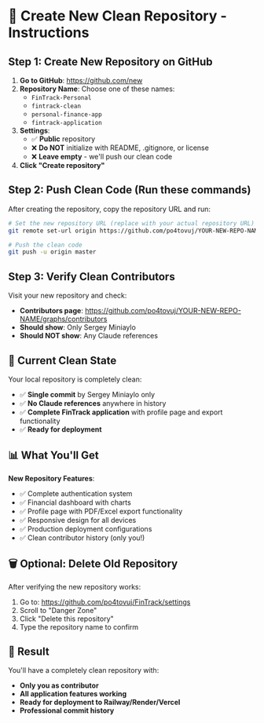 # 🚀 Create New Clean Repository - Instructions

## Step 1: Create New Repository on GitHub

1. **Go to GitHub**: https://github.com/new
2. **Repository Name**: Choose one of these names:
   - `FinTrack-Personal`
   - `fintrack-clean`
   - `personal-finance-app`
   - `fintrack-application`
3. **Settings**:
   - ✅ **Public** repository
   - ❌ **Do NOT** initialize with README, .gitignore, or license
   - ❌ **Leave empty** - we'll push our clean code
4. **Click "Create repository"**

## Step 2: Push Clean Code (Run these commands)

After creating the repository, copy the repository URL and run:

```bash
# Set the new repository URL (replace with your actual repository URL)
git remote set-url origin https://github.com/po4tovuj/YOUR-NEW-REPO-NAME.git

# Push the clean code
git push -u origin master
```

## Step 3: Verify Clean Contributors

Visit your new repository and check:
- **Contributors page**: https://github.com/po4tovuj/YOUR-NEW-REPO-NAME/graphs/contributors
- **Should show**: Only Sergey Miniaylo
- **Should NOT show**: Any Claude references

## 🎯 Current Clean State

Your local repository is completely clean:
- ✅ **Single commit** by Sergey Miniaylo only
- ✅ **No Claude references** anywhere in history
- ✅ **Complete FinTrack application** with profile page and export functionality
- ✅ **Ready for deployment**

## 📊 What You'll Get

**New Repository Features**:
- ✅ Complete authentication system
- ✅ Financial dashboard with charts
- ✅ Profile page with PDF/Excel export functionality
- ✅ Responsive design for all devices
- ✅ Production deployment configurations
- ✅ Clean contributor history (only you!)

## 🗑️ Optional: Delete Old Repository

After verifying the new repository works:
1. Go to: https://github.com/po4tovuj/FinTrack/settings
2. Scroll to "Danger Zone"
3. Click "Delete this repository"
4. Type the repository name to confirm

## 🎉 Result

You'll have a completely clean repository with:
- **Only you as contributor**
- **All application features working**
- **Ready for deployment to Railway/Render/Vercel**
- **Professional commit history**